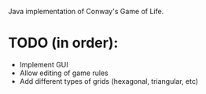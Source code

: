 Java implementation of Conway's Game of Life.

# TODO (in order):
- Implement GUI
- Allow editing of game rules
- Add different types of grids (hexagonal, triangular, etc)


